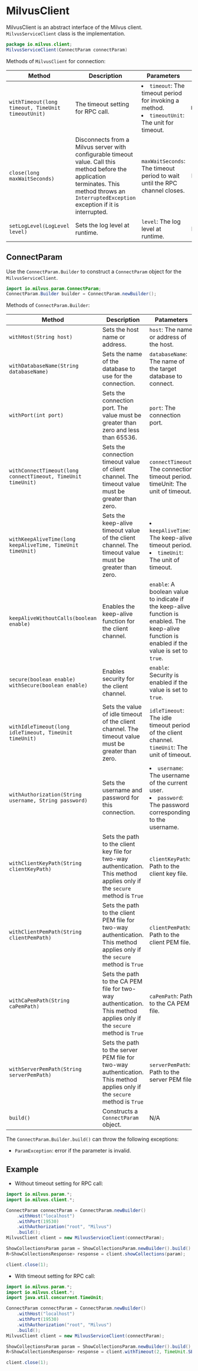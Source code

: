 # MilvusClient

MilvusClient is an abstract interface of the Milvus client. `MilvusServiceClient` class is the implementation.

```Java
package io.milvus.client;
MilvusServiceClient(ConnectParam connectParam)
```

Methods of `MilvusClient` for connection:

| Method                                        | Description                                              | Parameters                                              | Returns    |
| ------------------------------------------------- | ------------------------------------------------------------ | ------------------------------------------------------------ | -------------- |
| `withTimeout(long timeout, TimeUnit timeoutUnit)` | The timeout setting for RPC call.                                | <li><code>timeout</code>: The timeout period for invoking a method.</li><li><code>timeoutUnit</code>: The unit for timeout.</li> | `MilvusClient` |
| `close(long maxWaitSeconds)`                      | Disconnects from a Milvus server with configurable timeout value. Call this method before the application terminates. This method throws an `InterruptedException` exception if it is interrupted. | `maxWaitSeconds`: The timeout period to wait until the RPC channel closes. | N/A            |
| `setLogLevel(LogLevel level)` | Sets the log level at runtime. | `level`: The log level at runtime. | N/A |

## ConnectParam

Use the `ConnectParam.Builder` to construct a `ConnectParam` object for the `MilvusServiceClient`.

```Java
import io.milvus.param.ConnectParam;
ConnectParam.Builder builder = ConnectParam.newBuilder();
```

Methods of `ConnectParam.Builder`:

| Method                                                       | Description                                                  | Patameters                                                   |
| ------------------------------------------------------------ | ------------------------------------------------------------ | ------------------------------------------------------------ |
| `withHost(String host)`                                      | Sets the host name or address.                               | `host`: The name or address of the host.                     |
| `withDatabaseName(String databaseName)`                      | Sets the name of the database to use for the connection. |     `databaseName`: The name of the target database to connect. |
| `withPort(int port)`                                         | Sets the connection port. The value must be greater than zero and less than 65536. | `port`: The connection port.                                 |
| `withConnectTimeout(long connectTimeout, TimeUnit timeUnit)` | Sets the connection timeout value of client channel. The timeout value must be greater than zero. | `connectTimeout`: The connection timeout period. timeUnit: The unit of timeout. |
| `withKeepAliveTime(long keepAliveTime, TimeUnit timeUnit)`   | Sets the keep-alive timeout value of the client channel. The timeout value must be greater than zero. | <li><code>keepAliveTime</code>: The keep-alive timeout period.</li><li><code>timeUnit</code>: The unit of timeout.</li> |
| `keepAliveWithoutCalls(boolean enable)`                      | Enables the keep-alive function for the client channel.      | `enable`: A boolean value to indicate if the keep-alive function is enabled. The keep-alive function is enabled if the value is set to `true`. |
| `secure(boolean enable) withSecure(boolean enable)`          | Enables security for the client channel.                     | `enable`: Security is enabled if the value is set to `true`. |
| `withIdleTimeout(long idleTimeout, TimeUnit timeUnit)`       | Sets the value of idle timeout of the client channel. The timeout value must be greater than zero. | `idleTimeout`: The idle timeout period of the client channel. `timeUnit`: The unit of timeout. |
| `withAuthorization(String username, String password)`        | Sets the username and password for this connection.          | <li><code>username</code>: The username of the current user.</li><li><code>password</code>: The password corresponding to the username.</li> |
| `withClientKeyPath(String clientKeyPath)` | Sets the path to the client key file for two-way authentication. This method applies only if the `secure` method is `True`  | `clientKeyPath`: Path to the client key file. |
| `withClientPemPath(String clientPemPath)` | Sets the path to the client PEM file for two-way authentication. This method applies only if the `secure` method is `True`  | `clientPemPath`: Path to the client PEM file. |
| `withCaPemPath(String caPemPath)` | Sets the path to the CA PEM file for two-way authentication. This method applies only if the `secure` method is `True`  | `caPemPath`: Path to the CA PEM file. |
| `withServerPemPath(String serverPemPath)` | Sets the path to the server PEM file for two-way authentication. This method applies only if the `secure` method is `True`  | `serverPemPath`: Path to the server PEM file. |
| `build()`                                                    | Constructs a `ConnectParam` object.                          | N/A                                                          |

The `ConnectParam.Builder.build()` can throw the following exceptions:

- `ParamException`: error if the parameter is invalid.

## Example

- Without timeout setting for RPC call:

```Java
import io.milvus.param.*;
import io.milvus.client.*;

ConnectParam connectParam = ConnectParam.newBuilder()
    .withHost("localhost")
    .withPort(19530)
    .withAuthorization("root", "Milvus")
    .build();
MilvusClient client = new MilvusServiceClient(connectParam);

ShowCollectionsParam param = ShowCollectionsParam.newBuilder().build()
R<ShowCollectionsResponse> response = client.showCollections(param);

client.close(1);
```

- With timeout setting for RPC call:

```Java
import io.milvus.param.*;
import io.milvus.client.*;
import java.util.concurrent.TimeUnit;

ConnectParam connectParam = ConnectParam.newBuilder()
    .withHost("localhost")
    .withPort(19530)
    .withAuthorization("root", "Milvus")
    .build();
MilvusClient client = new MilvusServiceClient(connectParam);

ShowCollectionsParam param = ShowCollectionsParam.newBuilder().build();
R<ShowCollectionsResponse> response = client.withTimeout(2, TimeUnit.SECONDS).showCollections(param);

client.close(1);
```

